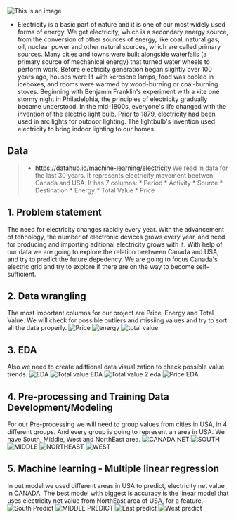 ![This is an image](https://iea.imgix.net/b76ee6a7-ff18-4ee8-a557-5d4a5cbf421d/shutterstock_612227351.jpg?auto=compress%2Cformat&fit=min&q=80&rect=0%2C2105%2C4578%2C3047&w=1280&h=852&fit=crop&fm=jpg&q=70&auto=format)
* Electricity is a basic part of nature and it is one of our most widely used forms of energy. We get electricity, which is a secondary energy source, from the conversion of other sources of energy, like coal, natural gas, oil, nuclear power and other natural sources, which are called primary sources. Many cities and towns were built alongside waterfalls (a primary source of mechanical energy) that turned water wheels to perform work. Before electricity generation began slightly over 100 years ago, houses were lit with kerosene lamps, food was cooled in iceboxes, and rooms were warmed by wood-burning or coal-burning stoves. Beginning with Benjamin Franklin's experiment with a kite one stormy night in Philadelphia, the principles of electricity gradually became understood. In the mid-1800s, everyone's life changed with the invention of the electric light bulb. Prior to 1879, electricity had been used in arc lights for outdoor lighting. The lightbulb's invention used electricity to bring indoor lighting to our homes.
##  Data 
> * https://datahub.io/machine-learning/electricity
We read in data for the last 30 years. It represents electricity movement beetwen Canada and USA.
It has 7 columns:
    * Period
    * Activity 
    * Source 
    * Destination
    * Energy 
    * Total Value
    * Price
## 1. Problem statement
The need for electricity changes rapidly every year. With the advancement of tehnology, the number of electronic devices grows every year, and need for producing and importing aditional electricity grows with it. With help of our data we are going to explore the relation beetween Canada and USA,
and try to predict the future depedency. We are going to focus Canada's electric grid and try to explore if there are on the way to become self-sufficient.

## 2. Data wrangling
The most important columns for our project are Price, Energy and Total Value. We will check for possible outliers and missiing values and try to sort all the data properly.
![Price](https://user-images.githubusercontent.com/77463436/152405840-f71f61c0-a935-45f0-897c-5d853c77a6c2.png)
![energy](https://user-images.githubusercontent.com/77463436/152405934-28210803-c85e-4de0-9a2b-4dbd75557af3.png)
![total value](https://user-images.githubusercontent.com/77463436/152405970-2b5e5bda-ee90-4499-8f9f-431909cf9739.png)

## 3. EDA
Also we need to create adittional data visualization to check possible value trends.
![EDA](https://user-images.githubusercontent.com/77463436/152406598-64084412-931b-4f2f-9d7b-bfd81fc6c103.png)
![Total value EDA](https://user-images.githubusercontent.com/77463436/152406638-d4f534a9-ca11-4d84-a7cb-0dd2cb0bb7dd.png)
![Total value 2 eda](https://user-images.githubusercontent.com/77463436/152406774-e3f98a70-5dc0-4128-9481-f5c5c5309038.png)
![Price EDA](https://user-images.githubusercontent.com/77463436/152406815-d893f740-01ba-4348-82ef-9327bdf4b990.png)

## 4. Pre-processing and Training Data Development/Modeling
For our Pre-processing we will need to group values from cities in USA, in 4 different groups. And every group is going to represent an area in USA.
We have South, Middle, West and NorthEast area.
![CANADA NET](https://user-images.githubusercontent.com/77463436/152408876-7e7e67b9-d004-4a12-a53a-0c1240b1cd20.png)
![SOUTH](https://user-images.githubusercontent.com/77463436/152408911-b76ee1f6-b2d7-43aa-9436-eaaffa55d345.png)
![MIDDLE](https://user-images.githubusercontent.com/77463436/152408943-6ace549a-ce3a-4332-935e-ff466c9c5390.png)
![NORTHEAST](https://user-images.githubusercontent.com/77463436/152408990-e5511c18-9cfa-4d8f-84fe-603e504a695f.png)
![WEST](https://user-images.githubusercontent.com/77463436/152409044-3e923d8d-3393-4f5e-8450-94e80a4ff67a.png)

 ## 5. Machine learning - Multiple linear regression
 In out model we used different areas in USA to predict, electricity net value in CANADA.
 The best model with biggest is accuracy is the linear model that uses electricity net value from NorthEast area of USA, for a feature.
 ![South Predict](https://user-images.githubusercontent.com/77463436/152409417-f9fc8834-1dce-49e5-ab63-63a28b1aa908.png)
![MIDDLE PREDICT](https://user-images.githubusercontent.com/77463436/152409454-5c732a22-f3ec-4bbb-a0c9-78c5daa1bb8c.png)
![East predict](https://user-images.githubusercontent.com/77463436/152409525-25312d85-071b-4d19-8e53-7cde9ca0677f.png)
![West predict](https://user-images.githubusercontent.com/77463436/152409566-1f82884a-a10d-4db3-9889-a0020eab5069.png)
